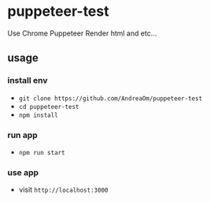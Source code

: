 # puppeteer-test
Use Chrome Puppeteer Render html and etc...

## usage

### install env

* `git clone https://github.com/AndreaOm/puppeteer-test`
* `cd puppeteer-test`
* `npm install`

### run app

* `npm run start`

### use app

* visit `http://localhost:3000`
